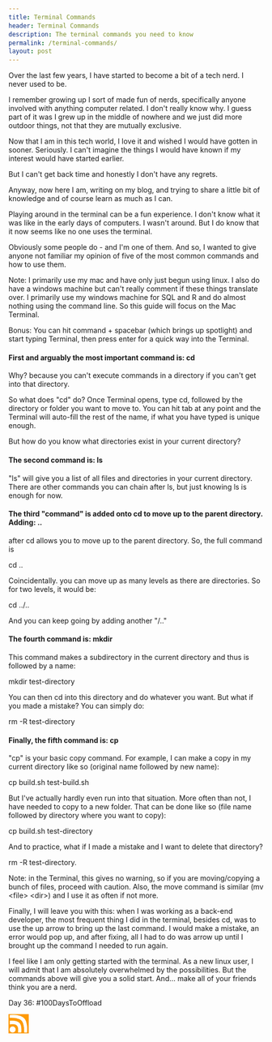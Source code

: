 ```yaml
---
title: Terminal Commands
header: Terminal Commands
description: The terminal commands you need to know
permalink: /terminal-commands/
layout: post
---
```


Over the last few years, I have started to become a bit of a tech nerd. I never used to be.

I remember growing up I sort of made fun of nerds, specifically anyone involved with anything computer related. I don't really know why. I guess part of it was I grew up in the middle of nowhere and we just did more outdoor things, not that they are mutually exclusive.

Now that I am in this tech world, I love it and wished I would have gotten in sooner. Seriously. I can't imagine the things I would have known if my interest would have started earlier.

But I can't get back time and honestly I don't have any regrets.

Anyway, now here I am, writing on my blog, and trying to share a little bit of knowledge and of course learn as much as I can.

Playing around in the terminal can be a fun experience. I don't know what it was like in the early days of computers. I wasn't around. But I do know that it now seems like no one uses the terminal.

Obviously some people do - and I'm one of them. And so, I wanted to give anyone not familiar my opinion of five of the most common commands and how to use them.

Note: I primarily use my mac and have only just begun using linux. I also do have a windows machine but can't really comment if these things translate over. I primarily use my windows machine for SQL and R and do almost nothing using the command line. So this guide will focus on the Mac Terminal.

Bonus: You can hit command + spacebar (which brings up spotlight) and start typing Terminal, then press enter for a quick way into the Terminal.


<h4>First and arguably the most important command is:    cd </h4>

Why? because you can't execute commands in a directory if you can't get into that directory.

So what does "cd" do? Once Terminal opens, type cd, followed by the directory or folder you want to move to. You can hit tab at any point and the Terminal will auto-fill the rest of the name, if what you have typed is unique enough.

But how do you know what directories exist in your current directory?


<h4>The second command is:   ls </h4>

"ls" will give you a list of all files and directories in your current directory. There are other commands you can chain after ls, but just knowing ls is enough for now.


<h4>The third "command" is added onto cd to move up to the parent directory. Adding: ..</h4>

after cd allows you to move up to the parent directory. So, the full command is

cd ..

Coincidentally. you can move up as many levels as there are directories. So for two levels, it would be:

cd ../..

And you can keep going by adding another "/.."


<h4>The fourth command is: mkdir </h4>

This command makes a subdirectory in the current directory and thus is followed by a name:

mkdir test-directory

You can then cd into this directory and do whatever you want. But what if you made a mistake? You can simply do:

rm -R test-directory


<h4>Finally, the fifth command is:  cp</h4>

"cp" is your basic copy command. For example, I can make a copy in my current directory like so (original name followed by new name):

cp build.sh test-build.sh

But I've actually hardly even run into that situation. More often than not, I have needed to copy to a new folder. That can be done like so (file name followed by directory where you want to copy):

cp build.sh test-directory

And to practice, what if I made a mistake and I want to delete that directory?

rm -R test-directory.

Note: in the Terminal, this gives no warning, so if you are moving/copying a bunch of files, proceed with caution. Also, the move command is similar (mv &lt;file&gt; &lt;dir&gt;) and I use it as often if not more.

Finally, I will leave you with this: when I was working as a back-end developer, the most frequent thing I did in the terminal, besides cd, was to use the up arrow to bring up the last command. I would make a mistake, an error would pop up, and after fixing, all I had to do was arrow up until I brought up the command I needed to run again.

I feel like I am only getting started with the terminal. As a new linux user, I will admit that I am absolutely overwhelmed by the possibilities. But the commands above will give you a solid start. And... make all of your friends think you are a nerd.

Day 36: #100DaysToOffload

<a href="https://blog.mooreanalysis.com/feed.xml"><img src="/assets/images/rss_feed.jpg" style="opacity:1;" width="40"/></a>
